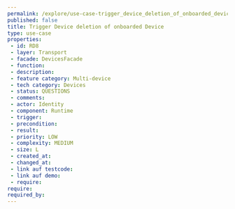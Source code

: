 ```yaml
---
permalink: /explore/use-case-trigger_device_deletion_of_onboarded_device
published: false
title: Trigger Device deletion of onboarded Device
type: use-case
properties:
 - id: RD8
 - layer: Transport
 - facade: DevicesFacade
 - function: 
 - description: 
 - feature category: Multi-device
 - tech category: Devices
 - status: QUESTIONS
 - comments: 
 - actor: Identity
 - component: Runtime
 - trigger: 
 - precondition: 
 - result: 
 - priority: LOW
 - complexity: MEDIUM
 - size: L
 - created_at: 
 - changed_at: 
 - link auf testcode: 
 - link auf demo: 
 - require: 
require:
required_by:
---
```

